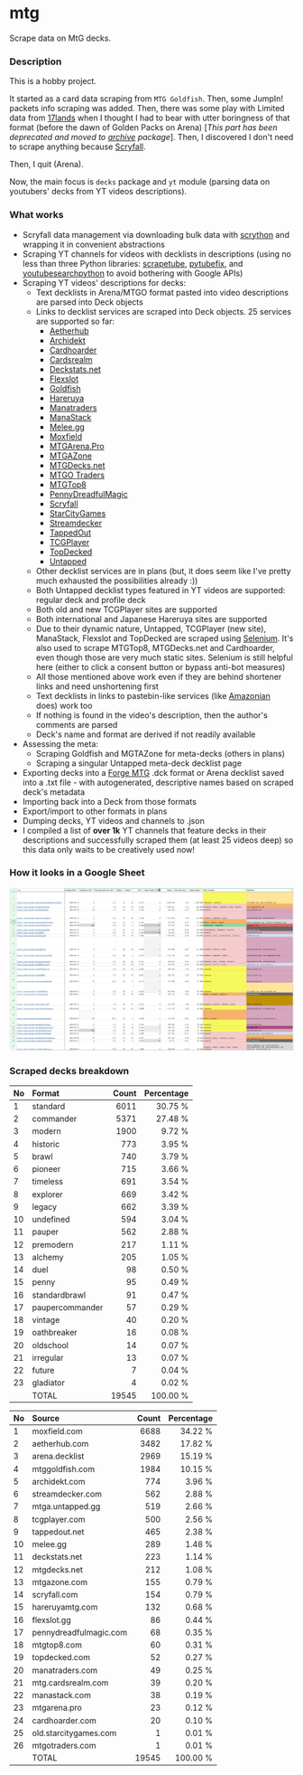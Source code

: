 # mtg
Scrape data on MtG decks.

### Description

This is a hobby project.

It started as a card data scraping from `MTG Goldfish`. Then, some JumpIn! packets info scraping 
was added. Then, there was some play with Limited data from [17lands](https://www.17lands.com) when 
I thought I had to bear with utter boringness of that format (before the dawn of Golden Packs on 
Arena) [_This part has been deprecated and moved to [archive](https://github.com/z33kz33k/mtg/tree/2d5eb0c758953d38ac51840ed3e49c2c25b4fe91/mtgcards/archive) package_]. Then, I discovered I 
don't need to scrape anything because [Scryfall](https://scryfall.com).

Then, I quit (Arena).

Now, the main focus is `decks` package and `yt` module (parsing data on youtubers' decks from YT videos 
descriptions).

### What works

* Scryfall data management via downloading bulk data with 
  [scrython](https://github.com/NandaScott/Scrython) and wrapping it in convenient abstractions
* Scraping YT channels for videos with decklists in descriptions (using no less than three Python 
  libraries: [scrapetube](https://github.com/dermasmid/scrapetube), 
  [pytubefix](https://github.com/JuanBindez/pytubefix), and 
  [youtubesearchpython](https://github.com/alexmercerind/youtube-search-python) to avoid bothering 
  with Google APIs)
* Scraping YT videos' descriptions for decks:    
    * Text decklists in Arena/MTGO format pasted into video descriptions are parsed into Deck objects
    * Links to decklist services are scraped into Deck objects. 25 services are supported so far:
        * [Aetherhub](https://aetherhub.com)
        * [Archidekt](https://archidekt.com)
        * [Cardhoarder](https://www.cardhoarder.com)
        * [Cardsrealm](https://mtg.cardsrealm.com/en-us/)
        * [Deckstats.net](https://deckstats.net)
        * [Flexslot](https://flexslot.gg)
        * [Goldfish](https://www.mtggoldfish.com)
        * [Hareruya](https://www.hareruyamtg.com/en/)
        * [Manatraders](https://www.manatraders.com)
        * [ManaStack](https://manastack.com/home)
        * [Melee.gg](https://melee.gg)
        * [Moxfield](https://www.moxfield.com)
        * [MTGArena.Pro](https://mtgarena.pro)
        * [MTGAZone](https://mtgazone.com)
        * [MTGDecks.net](https://mtgdecks.net)
        * [MTGO Traders](https://www.mtgotraders.com/store/index.html)
        * [MTGTop8](https://mtgtop8.com/index)
        * [PennyDreadfulMagic](https://pennydreadfulmagic.com)
        * [Scryfall](https://scryfall.com)
        * [StarCityGames](https://starcitygames.com)
        * [Streamdecker](https://www.streamdecker.com/landing)
        * [TappedOut](https://tappedout.net)
        * [TCGPlayer](https://infinite.tcgplayer.com)
        * [TopDecked](https://www.topdecked.com)
        * [Untapped](https://mtga.untapped.gg) 
    * Other decklist services are in plans (but, it does seem like I've pretty much exhausted the 
      possibilities already :))
    * Both Untapped decklist types featured in YT videos are supported: regular deck and profile deck
    * Both old and new TCGPlayer sites are supported
    * Both international and Japanese Hareruya sites are supported 
    * Due to their dynamic nature, Untapped, TCGPlayer (new site), ManaStack, Flexslot and TopDecked 
      are scraped using [Selenium](https://github.com/SeleniumHQ/Selenium). It's also used to scrape MTGTop8, MTGDecks.net and 
      Cardhoarder, even though those are very much static sites. Selenium is still helpful here 
      (either to click a consent button or bypass anti-bot measures)
    * All those mentioned above work even if they are behind shortener links and need unshortening first
    * Text decklists in links to pastebin-like services (like [Amazonian](https://www.youtube.com/@Amazonian) does) work too
    * If nothing is found in the video's description, then the author's comments are parsed
    * Deck's name and format are derived if not readily available
* Assessing the meta:
    * Scraping Goldfish and MGTAZone for meta-decks (others in plans)
    * Scraping a singular Untapped meta-deck decklist page
* Exporting decks into a [Forge MTG](https://github.com/Card-Forge/forge) .dck format or Arena 
  decklist saved into a .txt file - with autogenerated, descriptive names based on scraped deck's 
  metadata
* Importing back into a Deck from those formats
* Export/import to other formats in plans
* Dumping decks, YT videos and channels to .json
* I compiled a list of **over 1k** YT channels that feature decks in their descriptions and successfully 
  scraped them (at least 25 videos deep) so this data only waits to be creatively used now!

### How it looks in a Google Sheet
![Most popular channels](assets/channels.jpg)

### Scraped decks breakdown
| No | Format | Count | Percentage |
|:---|:-----|------:|-----------:|
| 1  | standard        | 6011 |    30.75 % |
| 2  | commander       | 5371 |    27.48 % |
| 3  | modern          | 1900 |     9.72 % |
| 4  | historic        |  773 |     3.95 % |
| 5  | brawl           |  740 |     3.79 % |
| 6  | pioneer         |  715 |     3.66 % |
| 7  | timeless        |  691 |     3.54 % |
| 8  | explorer        |  669 |     3.42 % |
| 9  | legacy          |  662 |     3.39 % |
| 10 | undefined       |  594 |     3.04 % |
| 11 | pauper          |  562 |     2.88 % |
| 12 | premodern       |  217 |     1.11 % |
| 13 | alchemy         |  205 |     1.05 % |
| 14 | duel            |   98 |     0.50 % |
| 15 | penny           |   95 |     0.49 % |
| 16 | standardbrawl   |   91 |     0.47 % |
| 17 | paupercommander |   57 |     0.29 % |
| 18 | vintage         |   40 |     0.20 % |
| 19 | oathbreaker     |   16 |     0.08 % |
| 20 | oldschool       |   14 |     0.07 % |
| 21 | irregular       |   13 |     0.07 % |
| 22 | future          |    7 |     0.04 % |
| 23 | gladiator       |    4 |     0.02 % |
|  | TOTAL           | 19545 | 100.00 %|

| No | Source | Count | Percentage |
|:---|:-----|------:|-----------:|
| 1  | moxfield.com           | 6688 |    34.22 % |
| 2  | aetherhub.com          | 3482 |    17.82 % |
| 3  | arena.decklist         | 2969 |    15.19 % |
| 4  | mtggoldfish.com        | 1984 |    10.15 % |
| 5  | archidekt.com          |  774 |     3.96 % |
| 6  | streamdecker.com       |  562 |     2.88 % |
| 7  | mtga.untapped.gg       |  519 |     2.66 % |
| 8  | tcgplayer.com          |  500 |     2.56 % |
| 9  | tappedout.net          |  465 |     2.38 % |
| 10 | melee.gg               |  289 |     1.48 % |
| 11 | deckstats.net          |  223 |     1.14 % |
| 12 | mtgdecks.net           |  212 |     1.08 % |
| 13 | mtgazone.com           |  155 |     0.79 % |
| 14 | scryfall.com           |  154 |     0.79 % |
| 15 | hareruyamtg.com        |  132 |     0.68 % |
| 16 | flexslot.gg            |   86 |     0.44 % |
| 17 | pennydreadfulmagic.com |   68 |     0.35 % |
| 18 | mtgtop8.com            |   60 |     0.31 % |
| 19 | topdecked.com          |   52 |     0.27 % |
| 20 | manatraders.com        |   49 |     0.25 % |
| 21 | mtg.cardsrealm.com     |   39 |     0.20 % |
| 22 | manastack.com          |   38 |     0.19 % |
| 23 | mtgarena.pro           |   23 |     0.12 % |
| 24 | cardhoarder.com        |   20 |     0.10 % |
| 25 | old.starcitygames.com  |    1 |     0.01 % |
| 26 | mtgotraders.com        |    1 |     0.01 % |
|  | TOTAL                  | 19545 | 100.00 %|
